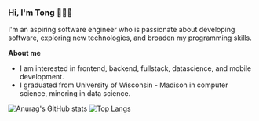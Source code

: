 ### Hi, I'm Tong 👋👨‍💻

I'm an aspiring software engineer who is passionate about developing software, exploring new technologies, and broaden my programming skills.

**About me**
* I am interested in frontend, backend, fullstack, datascience, and mobile development. 
* I graduated from University of Wisconsin - Madison in computer science, minoring in data science.

![Anurag's GitHub stats](https://github-readme-stats.vercel.app/api?username=TongYang-tech&show_icons=true&theme=tokyonight)
[![Top Langs](https://github-readme-stats.vercel.app/api/top-langs/?username=TongYang-tech&hide_progress=true&theme=tokyonight)](https://github.com/anuraghazra/github-readme-stats)

